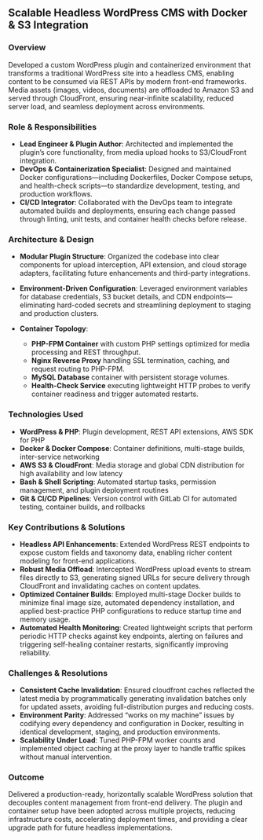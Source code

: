 ## Scalable Headless WordPress CMS with Docker & S3 Integration

### Overview

Developed a custom WordPress plugin and containerized environment that transforms a traditional WordPress site into a headless CMS, enabling content to be consumed via REST APIs by modern front-end frameworks. Media assets (images, videos, documents) are offloaded to Amazon S3 and served through CloudFront, ensuring near-infinite scalability, reduced server load, and seamless deployment across environments.

### Role & Responsibilities

* **Lead Engineer & Plugin Author**: Architected and implemented the plugin’s core functionality, from media upload hooks to S3/CloudFront integration.
* **DevOps & Containerization Specialist**: Designed and maintained Docker configurations—including Dockerfiles, Docker Compose setups, and health-check scripts—to standardize development, testing, and production workflows.
* **CI/CD Integrator**: Collaborated with the DevOps team to integrate automated builds and deployments, ensuring each change passed through linting, unit tests, and container health checks before release.

### Architecture & Design

* **Modular Plugin Structure**: Organized the codebase into clear components for upload interception, API extension, and cloud storage adapters, facilitating future enhancements and third-party integrations.
* **Environment-Driven Configuration**: Leveraged environment variables for database credentials, S3 bucket details, and CDN endpoints—eliminating hard-coded secrets and streamlining deployment to staging and production clusters.
* **Container Topology**:

  * **PHP-FPM Container** with custom PHP settings optimized for media processing and REST throughput.
  * **Nginx Reverse Proxy** handling SSL termination, caching, and request routing to PHP-FPM.
  * **MySQL Database** container with persistent storage volumes.
  * **Health-Check Service** executing lightweight HTTP probes to verify container readiness and trigger automated restarts.

### Technologies Used

* **WordPress & PHP**: Plugin development, REST API extensions, AWS SDK for PHP
* **Docker & Docker Compose**: Container definitions, multi-stage builds, inter-service networking
* **AWS S3 & CloudFront**: Media storage and global CDN distribution for high availability and low latency
* **Bash & Shell Scripting**: Automated startup tasks, permission management, and plugin deployment routines
* **Git & CI/CD Pipelines**: Version control with GitLab CI for automated testing, container builds, and rollbacks

### Key Contributions & Solutions

* **Headless API Enhancements**: Extended WordPress REST endpoints to expose custom fields and taxonomy data, enabling richer content modeling for front-end applications.
* **Robust Media Offload**: Intercepted WordPress upload events to stream files directly to S3, generating signed URLs for secure delivery through CloudFront and invalidating caches on content updates.
* **Optimized Container Builds**: Employed multi-stage Docker builds to minimize final image size, automated dependency installation, and applied best-practice PHP configurations to reduce startup time and memory usage.
* **Automated Health Monitoring**: Created lightweight scripts that perform periodic HTTP checks against key endpoints, alerting on failures and triggering self-healing container restarts, significantly improving reliability.

### Challenges & Resolutions

* **Consistent Cache Invalidation**: Ensured cloudfront caches reflected the latest media by programmatically generating invalidation batches only for updated assets, avoiding full-distribution purges and reducing costs.
* **Environment Parity**: Addressed “works on my machine” issues by codifying every dependency and configuration in Docker, resulting in identical development, staging, and production environments.
* **Scalability Under Load**: Tuned PHP-FPM worker counts and implemented object caching at the proxy layer to handle traffic spikes without manual intervention.

### Outcome

Delivered a production-ready, horizontally scalable WordPress solution that decouples content management from front-end delivery. The plugin and container setup have been adopted across multiple projects, reducing infrastructure costs, accelerating deployment times, and providing a clear upgrade path for future headless implementations.
